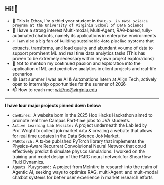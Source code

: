## Hi!👋
- 🌱 This is Ethan, I’m a third year student in the `B.S. in Data Science program at the University of Virginia School of Data Science`
- 🔭 I have a strong interest Multi-modal, Multi-Agent, RAG-based, fully-automated chatbots, namely its applications in enterprise environments
- ⚡ I am also a big fan of building sustainable data pipeline systems that extracts, transforms, and load quality and abundant volume of data to support prominent ML and real time data analytics tasks (This has proven to be extremely necessary within my own project explorations)
- 🤔 Not to mention my continued passion and exploration into the application of ML and predictive analytics in client projects and real-life scenarios
- 😭 Last summer I was an AI & Automations Intern at Align Tech, actively open to internship opportunities for the summer of 2026
- 📫 How to reach me: wkt7ne@virginia.edu
---
**I have four major projects pinned down below:**
- `CavHires:` A website born in the 2025 Hoo Hacks Hackathon aimed to promote real time Campus Part-time jobs to UVA students.
- `Active Learning Lab Website:` A project underneath the Lab led by Prof.Wright to collect job market data & creating a website that allows for real time updates in the Data Science Job Market.
- `PARCtorch:` A to-be published PyTorch library that implements the Physics-Aware Recurrent Convolutional Neural Network that could effectively predict & simulate physics simulations. I worked on the training and model design of the PARC neural network for ShearFlow Fluid Dynamics.
- `Agents Playground:` A project from McIntire to research into the realm of Agentic AI, seeking ways to optimize RAG, multi-Agent, and multi-modal chatbot systems for better user experience in market research efforts
